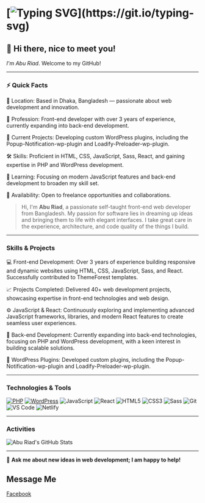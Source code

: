 # [![Typing SVG](https://readme-typing-svg.herokuapp.com/?lines=Hi+there+i+am+Abu+Riad;Available+for+Freelance+Hire!)](https://git.io/typing-svg)

## 👋 Hi there, nice to meet you! 
*I'm Abu Riad*. Welcome to my GitHub!

---

### ⚡ Quick Facts
📍 Location: Based in Dhaka, Bangladesh — passionate about web development and innovation.

💼 Profession: Front-end developer with over 3 years of experience, currently expanding into back-end development.

🚀 Current Projects: Developing custom WordPress plugins, including the Popup-Notification-wp-plugin and Loadify-Preloader-wp-plugin.

🛠️ Skills: Proficient in HTML, CSS, JavaScript, Sass, React, and gaining expertise in PHP and WordPress development.

📖 Learning: Focusing on modern JavaScript features and back-end development to broaden my skill set.

🌟 Availability: Open to freelance opportunities and collaborations.

> Hi, I'm **Abu Riad**, a passionate self-taught front-end web developer from Bangladesh. My passion for software lies in dreaming up ideas and bringing them to life with elegant interfaces. I take great care in the experience, architecture, and code quality of the things I build.  

---

### Skills & Projects
💻 Front-end Development: Over 3 years of experience building responsive and dynamic websites using HTML, CSS, JavaScript, Sass, and React. Successfully contributed to ThemeForest templates.

📈 Projects Completed: Delivered 40+ web development projects, showcasing expertise in front-end technologies and web design.

⚙️ JavaScript & React: Continuously exploring and implementing advanced JavaScript frameworks, libraries, and modern React features to create seamless user experiences.

🔨 Back-end Development: Currently expanding into back-end technologies, focusing on PHP and WordPress development, with a keen interest in building scalable solutions.

🔌 WordPress Plugins: Developed custom plugins, including the Popup-Notification-wp-plugin and Loadify-Preloader-wp-plugin.



---

### Technologies & Tools
[![PHP](https://img.shields.io/badge/PHP-%238899BE?style=flat-square&logo=php&logoColor=FFFFFF&labelColor=%238899BE)](https://www.php.net)
[![WordPress](https://img.shields.io/badge/WordPress-%2321759B?style=flat-square&logo=wordpress&logoColor=FFFFFF&labelColor=%2321759B)](https://wordpress.org)
![JavaScript](https://img.shields.io/badge/-JavaScript-%23F7DF1C?style=flat-square&logo=javascript&logoColor=000000&labelColor=%23F7DF1C&color=%23FFCE5A)
![React](https://img.shields.io/badge/-React-%23282C34?style=flat-square&logo=react)
![HTML5](https://img.shields.io/badge/-HTML5-%23E44D27?style=flat-square&logo=html5&logoColor=ffffff)
![CSS3](https://img.shields.io/badge/-CSS3-%231572B6?style=flat-square&logo=css3)
![Sass](https://img.shields.io/badge/-Sass-%23CC6699?style=flat-square&logo=sass&logoColor=ffffff)
![Git](https://img.shields.io/badge/-Git-%23F05032?style=flat-square&logo=git&logoColor=%23ffffff)
![VS Code](https://img.shields.io/badge/-VSCode-%23007ACC?style=flat-square&logo=visual-studio-code)
![Netlify](https://img.shields.io/badge/-Netlify-%2300C7B7?style=flat-square&logo=netlify&logoColor=ffffff)

---

### Activities
![Abu Riad's GitHub Stats](https://github-readme-stats.vercel.app/api?username=aburiad&show_icons=true&theme=dracula)

---

💬 **Ask me about new ideas in web development; I am happy to help!**

## Message Me
[Facebook](https://www.facebook.com/ahsanriad.engineer/)

<!---
aburiad/aburiad is a ✨ special ✨ repository because its `README.md` (this file) appears on your GitHub profile.
You can click the Preview link to take a look at your changes.
--->
